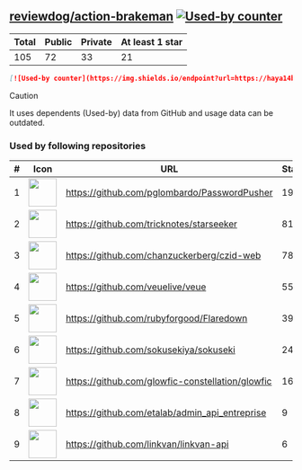 





## [reviewdog/action-brakeman](https://github.com/reviewdog/action-brakeman) [![Used-by counter](https://img.shields.io/endpoint?url=https://haya14busa.github.io/github-used-by/data/reviewdog/action-brakeman/shieldsio.json)](https://github.com/haya14busa/github-used-by/tree/main/repo/reviewdog/action-brakeman)

| Total | Public | Private | At least 1 star
| ----- | ------ | ------- | ---------------
| 105 | 72 | 33 | 21 |

```md
[![Used-by counter](https://img.shields.io/endpoint?url=https://haya14busa.github.io/github-used-by/data/reviewdog/action-brakeman/shieldsio.json)](https://github.com/haya14busa/github-used-by/tree/main/repo/reviewdog/action-brakeman)
```

> [!CAUTION]
> It uses dependents (Used-by) data from GitHub and usage data can be outdated.

### Used by following repositories

| # | Icon | URL | Stars |
| -- | -- | -- | -- | 
|1|<img src="https://github.com/pglombardo.png" width=50 height=50>|https://github.com/pglombardo/PasswordPusher|1983|
|2|<img src="https://github.com/tricknotes.png" width=50 height=50>|https://github.com/tricknotes/starseeker|81|
|3|<img src="https://github.com/chanzuckerberg.png" width=50 height=50>|https://github.com/chanzuckerberg/czid-web|78|
|4|<img src="https://github.com/veuelive.png" width=50 height=50>|https://github.com/veuelive/veue|55|
|5|<img src="https://github.com/rubyforgood.png" width=50 height=50>|https://github.com/rubyforgood/Flaredown|39|
|6|<img src="https://github.com/sokusekiya.png" width=50 height=50>|https://github.com/sokusekiya/sokuseki|24|
|7|<img src="https://github.com/glowfic-constellation.png" width=50 height=50>|https://github.com/glowfic-constellation/glowfic|16|
|8|<img src="https://github.com/etalab.png" width=50 height=50>|https://github.com/etalab/admin_api_entreprise|9|
|9|<img src="https://github.com/linkvan.png" width=50 height=50>|https://github.com/linkvan/linkvan-api|6|
